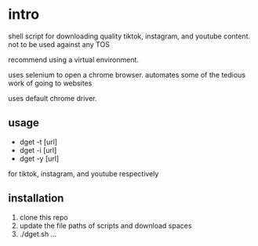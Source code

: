 # intro
shell script for downloading quality tiktok, instagram, and youtube content. not to be used against any TOS

recommend using a virtual environment.

uses selenium to open a chrome browser. automates some of the tedious work of going to websites

uses default chrome driver.

## usage

- dget -t [url]
- dget -i [url]
- dget -y [url]

for tiktok, instagram, and youtube respectively

## installation

1. clone this repo
2. update the file paths of scripts and download spaces
3. ./dget.sh ...
